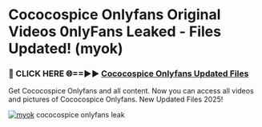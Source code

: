 # Cococospice Onlyfans Original Videos 0nlyFans Leaked - Files Updated! (myok)

<h3>🔴 CLICK HERE 🌐==►► <a href="https://tinyurl.com/4seja8ks" rel="nofollow">Cococospice Onlyfans Updated Files</a></h3>

Get Cococospice Onlyfans and all content. Now you can access all videos and pictures of Cococospice Onlyfans. New Updated Files 2025!

[![myok](https://i.imgur.com/EWjZXRe.gif)](https://tinyurl.com/4seja8ks)
cococospice onlyfans leak